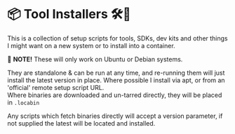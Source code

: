 # 📦 Tool Installers 🛠🧰

This is a collection of setup scripts for tools, SDKs, dev kits and other things I might want on a new system or to install into a container.

💬 **NOTE!** These will only work on Ubuntu or Debian systems.

They are standalone & can be run at any time, and re-running them will just install the latest version in place. Where possible I install via apt, or from an 'official' remote setup script URL.  
Where binaries are downloaded and un-tarred directly, they will be placed in `.locabin`

Any scripts which fetch binaries directly will accept a version parameter, if not supplied the latest will be located and installed.

